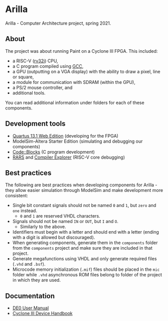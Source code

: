 # Arilla
Arilla - Computer Architecture project, spring 2021.

## About
The project was about running Paint on a Cyclone III FPGA. This included:
- a RISC-V ([rv32i](https://metalcode.eu/2019-12-06-rv32i.html)) CPU,
- a C program compiled using [GCC](https://github.com/riscv-software-src/riscv-gnu-toolchain),
- a GPU (outputting on a VGA display) with the ability to draw a pixel, line or square,
- a module for communication with SDRAM (within the GPU),
- a PS/2 mouse controller, and
- additional tools.

You can read additional information under folders for each of these components.

## Development tools
- [Quartus 13.1 Web Edition](https://fpgasoftware.intel.com/13.1/) (developing for the FPGA)
- ModelSim-Altera Starter Edition (simulating and debugging our components)
- [Code::Blocks](https://codeblocks.org/) (C program development)
- [RARS](https://github.com/TheThirdOne/rars) and [Compiler Explorer](https://godbolt.org/) (RISC-V core debugging)

## Best practices
The following are best practices when developing components for Arilla - they allow easier simulation through ModelSim and make development more consistent:
- Single bit constant signals should not be named `0` and `1`, but `zero` and `one` instead.
    - `0` and `1` are reserved VHDL characters.
- Signals should not be named `IN` or `OUT`, but `I` and `O`.
    - Similarly to the above.
- Identifiers must begin with a letter and should end with a letter (ending with a digit is allowed but discouraged).
- When generating components, generate them in the `components` folder from the `components` project and make sure they are included in that project.
- Generate megafunctions using VHDL and only generate required files (`.vhd` and `.bsf`).
- Microcode memory initialization (`.mif`) files should be placed in the `mic` folder while `.vhd` asynchronous ROM files belong to folder of the project in which they are used.

## Documentation
- [DE0 User Manual](https://rti.etf.bg.ac.rs/rti/oo1pot/labvezbe/DE0_User_manual.pdf)
- [Cyclone III Device Handbook](https://rti.etf.bg.ac.rs/rti/oo1pot/labvezbe/cyclone3_handbook.pdf)
